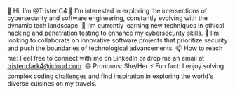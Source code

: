 👋 Hi, I’m @TristenC4
👀 I’m interested in exploring the intersections of cybersecurity and software engineering, constantly evolving with the dynamic tech landscape.
🌱 I’m currently learning new techniques in ethical hacking and penetration testing to enhance my cybersecurity skills.
💞️ I’m looking to collaborate on innovative software projects that prioritize security and push the boundaries of technological advancements.
📫 How to reach me: Feel free to connect with me on LinkedIn or drop me an email at tristenclark4@icloud.com.
😄 Pronouns: She/Her
⚡ Fun fact: I enjoy solving complex coding challenges and find inspiration in exploring the world's diverse cuisines on my travels. 

<!---
TristenC4/TristenC4 is a ✨ special ✨ repository because its `README.md` (this file) appears on your GitHub profile.
You can click the Preview link to take a look at your changes.
--->
